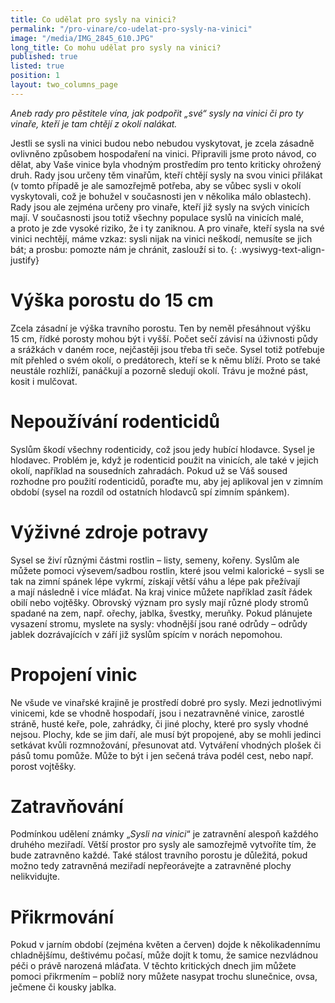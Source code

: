 ```yaml
---
title: Co udělat pro sysly na vinici?
permalink: "/pro-vinare/co-udelat-pro-sysly-na-vinici"
image: "/media/IMG_2845_610.JPG"
long_title: Co mohu udělat pro sysly na vinici?
published: true
listed: true
position: 1
layout: two_columns_page
---
```

*Aneb rady pro pěstitele vína, jak podpořit „své“ sysly na vinici či pro
ty vinaře, kteří je tam chtějí z okolí nalákat.*

Jestli se sysli na vinici budou nebo nebudou vyskytovat, je zcela
zásadně ovlivněno způsobem hospodaření na vinici. Připravili jsme proto
návod, co dělat, aby Vaše vinice byla vhodným prostředím pro tento
kriticky ohrožený druh. Rady jsou určeny těm vinařům, kteří chtějí sysly
na svou vinici přilákat (v tomto případě je ale samozřejmě potřeba, aby
se vůbec sysli v okolí vyskytovali, což je bohužel v současnosti jen
v několika málo oblastech). Rady jsou ale zejména určeny pro vinaře,
kteří již sysly na svých vinicích mají. V současnosti jsou totiž všechny
populace syslů na vinicích malé, a proto je zde vysoké riziko, že i ty
zaniknou. A pro vinaře, kteří sysla na své vinici nechtějí, máme vzkaz:
sysli nijak na vinici neškodí, nemusíte se jich bát; a prosbu: pomozte
nám je chránit, zaslouží si to.  {: .wysiwyg-text-align-justify}

# Výška porostu do 15 cm

Zcela zásadní je výška travního porostu. Ten by neměl přesáhnout výšku
15 cm, řídké porosty mohou být i vyšší. Počet sečí závisí na úživnosti
půdy a srážkách v daném roce, nejčastěji jsou třeba tři seče. Sysel
totiž potřebuje mít přehled o svém okolí, o predátorech, kteří se k němu
blíží. Proto se také neustále rozhlíží, panáčkují a pozorně sledují
okolí. Trávu je možné pást, kosit i mulčovat.

# Nepoužívání rodenticidů

Syslům škodí všechny rodenticidy, což jsou jedy hubící hlodavce. Sysel
je hlodavec. Problém je, když je rodenticid použit na vinicích, ale také
v jejich okolí, například na sousedních zahradách. Pokud už se Váš
soused rozhodne pro použití rodenticidů, poraďte mu, aby jej aplikoval
jen v zimním období (sysel na rozdíl od ostatních hlodavců spí zimním
spánkem).

# Výživné zdroje potravy

Sysel se živí různými částmi rostlin – listy, semeny, kořeny. Syslům ale
můžete pomoci výsevem/sadbou rostlin, které jsou velmi kalorické – sysli
se tak na zimní spánek lépe vykrmí, získají větší váhu a lépe pak
přežívají a mají následně i více mláďat. Na kraj vinice můžete například
zasít řádek obilí nebo vojtěšky. Obrovský význam pro sysly mají různé
plody stromů spadané na zem, např. ořechy, jablka, švestky, meruňky.
Pokud plánujete vysazení stromu, myslete na sysly: vhodnější jsou rané
odrůdy – odrůdy jablek dozrávajících v září již syslům spícím v norách
nepomohou.

# Propojení vinic

Ne všude ve vinařské krajině je prostředí dobré pro sysly. Mezi
jednotlivými vinicemi, kde se vhodně hospodaří, jsou i nezatravněné
vinice, zarostlé stráně, husté keře, pole, zahrádky, či jiné plochy,
které pro sysly vhodné nejsou. Plochy, kde se jim daří, ale musí být
propojené, aby se mohli jedinci setkávat kvůli rozmnožování, přesunovat
atd. Vytváření vhodných plošek či pásů tomu pomůže. Může to být i jen
sečená tráva podél cest, nebo např. porost vojtěšky.

# Zatravňování

Podmínkou udělení známky „*Sysli na vinici*“ je zatravnění alespoň
každého druhého meziřadí. Větší prostor pro sysly ale samozřejmě
vytvoříte tím, že bude zatravněno každé. Také stálost travního porostu
je důležitá, pokud možno tedy zatravněná meziřadí nepřeorávejte
a zatravněné plochy nelikvidujte.

# Přikrmování

Pokud v jarním období (zejména květen a červen) dojde k několikadennímu
chladnějšímu, deštivému počasí, může dojít k tomu, že samice nezvládnou
péči o právě narozená mláďata. V těchto kritických dnech jim můžete
pomoci přikrmením – poblíž nory můžete nasypat trochu slunečnice, ovsa,
ječmene či kousky jablka.
